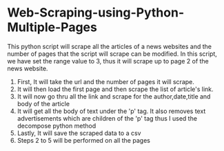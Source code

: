 # Web-Scraping-using-Python-Multiple-Pages
This python script will scrape all the articles of a news websites and the number of pages that the script will scrape can be modified. In this script, we have set the range value to 3, thus it will scrape up to page 2 of the news website. 

1. First, It  will take the url and the number of pages it will scrape. 
2. It will then load the first page and then scrape the list of article's link.
3. It will now go thru all the link and scrape for the author,date,title and body of the article
4. It will get all the body of text under the 'p' tag. It also removes text advertisements which are children of the 'p' 
tag thus I used the decompose python method
5. Lastly, It will save the scraped data to a csv
6. Steps 2 to 5 will be performed on all the pages
